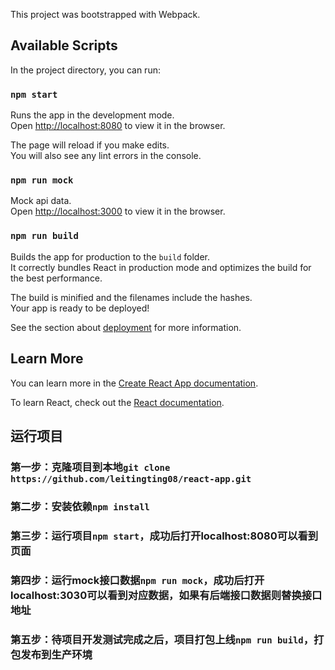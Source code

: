 This project was bootstrapped with Webpack.

## Available Scripts

In the project directory, you can run:

### `npm start`

Runs the app in the development mode.<br>
Open [http://localhost:8080](http://localhost:8080) to view it in the browser.

The page will reload if you make edits.<br>
You will also see any lint errors in the console.

### `npm run mock`

Mock api data.<br>
Open [http://localhost:3000](http://localhost:3000) to view it in the browser.

### `npm run build`

Builds the app for production to the `build` folder.<br>
It correctly bundles React in production mode and optimizes the build for the best performance.

The build is minified and the filenames include the hashes.<br>
Your app is ready to be deployed!

See the section about [deployment](https://facebook.github.io/create-react-app/docs/deployment) for more information.

## Learn More

You can learn more in the [Create React App documentation](https://facebook.github.io/create-react-app/docs/getting-started).

To learn React, check out the [React documentation](https://reactjs.org/).

## 运行项目

### 第一步：克隆项目到本地`git clone https://github.com/leitingting08/react-app.git`
### 第二步：安装依赖`npm install`
### 第三步：运行项目`npm start`，成功后打开localhost:8080可以看到页面
### 第四步：运行mock接口数据`npm run mock`，成功后打开localhost:3030可以看到对应数据，如果有后端接口数据则替换接口地址
### 第五步：待项目开发测试完成之后，项目打包上线`npm run build`，打包发布到生产环境

